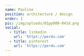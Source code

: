 ```yaml
---
name: Pauline
position: architecture / design
order: 1
pic: /img/uploads/01pp000-041d.png
social:
  - title: linkedin
    url: 'https://perdu.com'
  - title: pinterest
    url: 'https://perdu.com'
---
```


